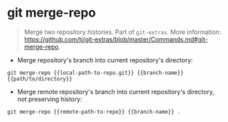 # git merge-repo

> Merge two repository histories.
> Part of `git-extras`.
> More information: <https://github.com/tj/git-extras/blob/master/Commands.md#git-merge-repo>.

- Merge repository's branch into current repository's directory:

`git merge-repo {{local-path-to-repo.git}} {{branch-name}} {{path/to/directory}}`

- Merge remote repository's branch into current repository's directory, not preserving history:

`git merge-repo {{remote-path-to-repo}} {{branch-name}} .`
